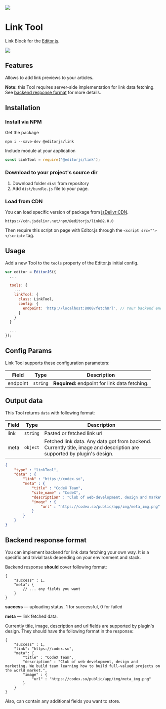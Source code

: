 ![](https://badgen.net/badge/Editor.js/v2.0/blue)

# Link Tool

Link Block for the [Editor.js](https://codex.so/editor).

![](assets/gif/demo.gif)

## Features

Allows to add link previews to your articles.

**Note:** this Tool requires server-side implementation for link data fetching. See [backend response format](#server-format) for more details.

## Installation

### Install via NPM

Get the package

```shell
npm i --save-dev @editorjs/link
```

Include module at your application

```javascript
const LinkTool = require('@editorjs/link');
```

### Download to your project's source dir

1. Download folder `dist` from repository
2. Add `dist/bundle.js` file to your page.

### Load from CDN

You can load specific version of package from [jsDelivr CDN](https://www.jsdelivr.com/package/npm/@editorjs/link).

`https://cdn.jsdelivr.net/npm/@editorjs/link@2.0.0`

Then require this script on page with Editor.js through the `<script src=""></script>` tag.

## Usage

Add a new Tool to the `tools` property of the Editor.js initial config.

```javascript
var editor = EditorJS({
  ...

  tools: {
    ...
    linkTool: {
      class: LinkTool,
      config: {
        endpoint: 'http://localhost:8008/fetchUrl', // Your backend endpoint for url data fetching
      }
    }
  }

  ...
});
```

## Config Params

Link Tool supports these configuration parameters:

| Field    | Type        | Description                                    |
| ---------|-------------|------------------------------------------------|
| endpoint | `string`    | **Required:** endpoint for link data fetching. |

## Output data

This Tool returns `data` with following format:

| Field          | Type      | Description                     |
| -------------- | --------- | ------------------------------- |
| link           | `string`  | Pasted or fetched link url      |
| meta           | `object`  | Fetched link data. Any data got from backend. Currently title, image and description are supported by plugin's design. |

```json
{
    "type" : "linkTool",
    "data" : {
        "link" : "https://codex.so",
        "meta" : {
            "title" : "CodeX Team",
            "site_name" : "CodeX",
            "description" : "Club of web-development, design and marketing. We build team learning how to build full-valued projects on the world market.",
            "image" : {
                "url" : "https://codex.so/public/app/img/meta_img.png"
            }
        }
    }
}
```

## Backend response format <a name="server-format"></a>

You can implement backend for link data fetching your own way. It is a specific and trivial task depending on your
environment and stack.

Backend response **should** cover following format:

```json5
{
    "success" : 1,
    "meta": {
        // ... any fields you want
    }
}
```

**success** — uploading status. 1 for successful, 0 for failed

**meta** — link fetched data. 

Currently title, image, description and url fields are supported by plugin's design. They should have the following format in the response:
```json5
{
    "success" : 1,
    "link": "https://codex.so",
    "meta": {
        "title" : "CodeX Team",
        "description" : "Club of web-development, design and marketing. We build team learning how to build full-valued projects on the world market.",
        "image" : {
            "url" : "https://codex.so/public/app/img/meta_img.png"
        }
    }
}
```
Also, can contain any additional fields you want to store. 
